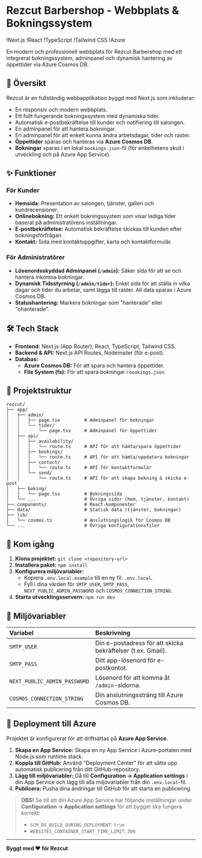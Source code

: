 # Rezcut Barbershop - Webbplats & Bokningssystem

!Next.js
!React
!TypeScript
!Tailwind CSS
!Azure

En modern och professionell webbplats för Rezcut Barbershop med ett integrerat bokningssystem, adminpanel och dynamisk hantering av öppettider via Azure Cosmos DB.

## 🎯 Översikt

Rezcut är en fullständig webbapplikation byggd med Next.js som inkluderar:

- En responsiv och modern webbplats.
- Ett fullt fungerande bokningssystem med dynamiska tider.
- Automatisk e-postbekräftelse till kunder och notifiering till salongen.
- En adminpanel för att hantera bokningar.
- En adminpanel för att enkelt kunna ändra arbetsdagar, tider och raster.
- **Öppettider** sparas och hanteras via **Azure Cosmos DB**.
- **Bokningar** sparas i en lokal `bookings.json`-fil (för enkelhetens skull i utveckling och på Azure App Service).

## ✨ Funktioner

### För Kunder
- **Hemsida:** Presentation av salongen, tjänster, galleri och kundrecensioner.
- **Onlinebokning:** Ett enkelt bokningssystem som visar lediga tider baserat på administratörens inställningar.
- **E-postbekräftelse:** Automatisk bekräftelse skickas till kunden efter bokningsförfrågan.
- **Kontakt:** Sida med kontaktuppgifter, karta och kontaktformulär.

### För Administratörer
- **Lösenordsskyddad Adminpanel (`/admin`):** Säker sida för att se och hantera inkomna bokningar.
- **Dynamisk Tidsstyrning (`/admin/tider`):** Enkel sida för att ställa in vilka dagar och tider du arbetar, samt lägga till raster. All data sparas i Azure Cosmos DB.
- **Statushantering:** Markera bokningar som "hanterade" eller "ohanterade".

## 🛠 Tech Stack

- **Frontend:** Next.js (App Router), React, TypeScript, Tailwind CSS.
- **Backend & API:** Next.js API Routes, Nodemailer (för e-post).
- **Databas:**
  - **Azure Cosmos DB:** För att spara och hantera öppettider.
  - **File System (fs):** För att spara bokningar i `bookings.json`.

## 📁 Projektstruktur

```
rezcut/
├── app/
│   ├── admin/
│   │   ├── page.tsx         # Adminpanel för bokningar
│   │   └── tider/
│   │       └── page.tsx     # Adminpanel för öppettider
│   ├── api/
│   │   ├── availability/
│   │   │   └── route.ts     # API för att hämta/spara öppettider
│   │   ├── bookings/
│   │   │   └── route.ts     # API för att hämta/uppdatera bokningar
│   │   ├── contact/
│   │   │   └── route.ts     # API för kontaktformulär
│   │   └── send/
│   │       └── route.ts     # API för att skapa bokning & skicka e-post
│   ├── boking/
│   │   └── page.tsx         # Bokningssida
│   └── ...                  # Övriga sidor (hem, tjänster, kontakt)
├── components/              # React-komponenter
├── data/                    # Statisk data (tjänster, bokningar)
├── lib/
│   └── cosmos.ts            # Anslutningslogik för Cosmos DB
└── ...                      # Övriga konfigurationsfiler
```

## 🚀 Kom igång

1.  **Klona projektet:** `git clone <repository-url>`
2.  **Installera paket:** `npm install`
3.  **Konfigurera miljövariabler:**
    -   Kopiera `.env.local.example` till en ny fil: `.env.local`.
    -   Fyll i dina värden för `SMTP_USER`, `SMTP_PASS`, `NEXT_PUBLIC_ADMIN_PASSWORD` och `COSMOS_CONNECTION_STRING`.
4.  **Starta utvecklingsservern:** `npm run dev`

## 🔐 Miljövariabler

| Variabel | Beskrivning |
| :--- | :--- |
| `SMTP_USER` | Din e-postadress för att skicka bekräftelser (t.ex. Gmail). |
| `SMTP_PASS` | Ditt app-lösenord för e-postkontot. |
| `NEXT_PUBLIC_ADMIN_PASSWORD` | Lösenord för att komma åt `/admin`-sidorna. |
| `COSMOS_CONNECTION_STRING` | Din anslutningssträng till Azure Cosmos DB. |

## 🚢 Deployment till Azure

Projektet är konfigurerat för att driftsättas på **Azure App Service**.

1.  **Skapa en App Service:** Skapa en ny App Service i Azure-portalen med Node.js som runtime stack.
2.  **Koppla till GitHub:** Använd "Deployment Center" för att sätta upp automatisk publicering från ditt GitHub-repository.
3.  **Lägg till miljövariabler:** Gå till **Configuration -> Application settings** i din App Service och lägg till alla miljövariabler från din `.env.local`-fil.
4.  **Publicera:** Pusha dina ändringar till GitHub för att starta en publicering.

> **OBS!** Se till att din Azure App Service har följande inställningar under **Configuration -> Application settings** för att bygget ska fungera korrekt:
> - `SCM_DO_BUILD_DURING_DEPLOYMENT`: `true`
> - `WEBSITES_CONTAINER_START_TIME_LIMIT`: `300`


---

**Byggt med ❤️ för Rezcut**
